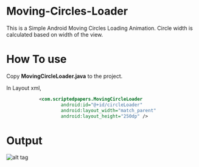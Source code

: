# Moving-Circles-Loader
This is a Simple Android Moving Circles Loading Animation.
Circle width is calculated based on width of the view.

# **How To use**
Copy **MovingCircleLoader.java** to the project.

In Layout xml,
```xml
            <com.scriptedpapers.MovingCircleLoader
                    android:id="@+id/circleLoader"
                    android:layout_width="match_parent"
                    android:layout_height="250dp" />
```

# **Output**
![alt tag](https://github.com/maheswaranapk/Moving-Circles-Loader/blob/master/sample/ezgif.com-gif-maker.gif)
